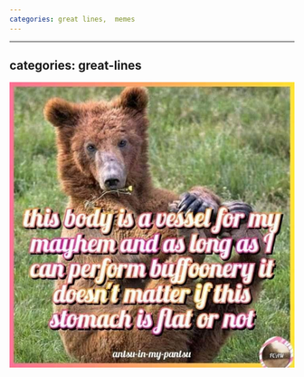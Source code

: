 ```yaml
---
categories: great lines,  memes
---
```


---
categories: great-lines
---

![vessel](https://raw.githubusercontent.com/muneer78/muneer78.github.io/master/images/bodyvessel.jpg)



